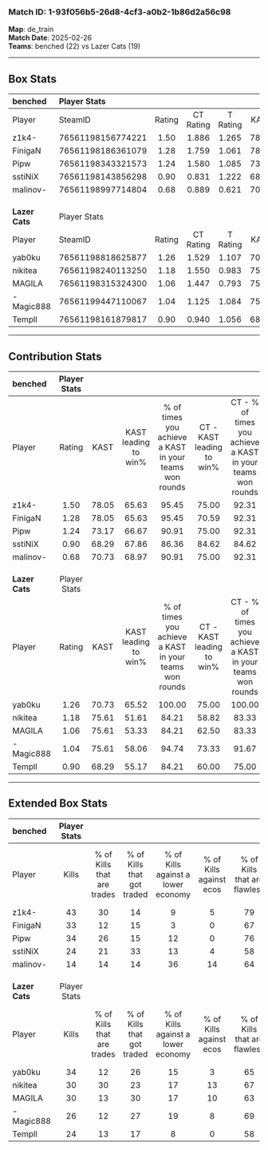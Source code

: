 ### Match ID: 1-93f056b5-26d8-4cf3-a0b2-1b86d2a56c98  
**Map**: de_train  
**Match Date**: 2025-02-26  
**Teams**: benched (22) vs Lazer Cats (19)  

---  

## Box Stats  

| **benched**    | Player Stats      |        |           |          |       |      |       |         |        |      |     |
| :- | :- | :-: | :-: | :-: | :-: | :-: | :-: | :-: | :-: | :-: | :-: |
| Player         | SteamID           | Rating | CT Rating | T Rating | KAST  | ADR  | Kills | Assists | Deaths | K/D  | HS% |
| z1k4-          | 76561198156774221 |  1.50  |   1.886   |  1.265   | 78.05 | 96.6 |  43   |    8    |   28   | 1.54 | 23  |
| FinigaN        | 76561198186361079 |  1.28  |   1.759   |  1.061   | 78.05 | 90.5 |  33   |   13    |   28   | 1.18 | 42  |
| Pipw           | 76561198343321573 |  1.24  |   1.580   |  1.085   | 73.17 | 87.7 |  34   |    6    |   28   | 1.21 | 67  |
| sstiNiX        | 76561198143856298 |  0.90  |   0.831   |  1.222   | 68.29 | 72.2 |  24   |   13    |   33   | 0.73 | 75  |
| malinov-       | 76561198997714804 |  0.68  |   0.889   |  0.621   | 70.73 | 46.8 |  14   |   10    |   28   | 0.50 | 50  |
|                |                   |        |           |          |       |      |       |         |        |      |     |
|                |                   |        |           |          |       |      |       |         |        |      |     |
|                |                   |        |           |          |       |      |       |         |        |      |     |
| **Lazer Cats** | Player Stats      |        |           |          |       |      |       |         |        |      |     |
| Player         | SteamID           | Rating | CT Rating | T Rating | KAST  | ADR  | Kills | Assists | Deaths | K/D  | HS% |
| yab0ku         | 76561198818625877 |  1.26  |   1.529   |  1.107   | 70.73 | 85.3 |  34   |    3    |   24   | 1.42 | 67  |
| nikitea        | 76561198240113250 |  1.18  |   1.550   |  0.983   | 75.61 | 93.0 |  30   |    9    |   30   | 1.00 | 50  |
| MAGILA         | 76561198315324300 |  1.06  |   1.447   |  0.793   | 75.61 | 79.8 |  30   |    9    |   36   | 0.83 | 53  |
| -Magic888      | 76561199447110067 |  1.04  |   1.125   |  1.084   | 75.61 | 65.6 |  26   |    7    |   27   | 0.96 | 34  |
| Templl         | 76561198161879817 |  0.90  |   0.940   |  1.056   | 68.29 | 70.7 |  24   |    9    |   32   | 0.75 | 45  |
---  

## Contribution Stats  

| **benched**    | Player Stats |       |                      |                                                        |                           |                                                             |                          |                                                            |
| :- | :-: | :-: | :-: | :-: | :-: | :-: | :-: | :-: |
| Player         |    Rating    | KAST  | KAST leading to win% | % of times you achieve a KAST in your teams won rounds | CT - KAST leading to win% | CT - % of times you achieve a KAST in your teams won rounds | T - KAST leading to win% | T - % of times you achieve a KAST in your teams won rounds |
| z1k4-          |     1.50     | 78.05 |        65.63         |                         95.45                          |           75.00           |                            92.31                            |          56.25           |                           100.00                           |
| FinigaN        |     1.28     | 78.05 |        65.63         |                         95.45                          |           70.59           |                            92.31                            |          60.00           |                           100.00                           |
| Pipw           |     1.24     | 73.17 |        66.67         |                         90.91                          |           75.00           |                            92.31                            |          57.14           |                           88.89                            |
| sstiNiX        |     0.90     | 68.29 |        67.86         |                         86.36                          |           84.62           |                            84.62                            |          53.33           |                           88.89                            |
| malinov-       |     0.68     | 70.73 |        68.97         |                         90.91                          |           75.00           |                            92.31                            |          61.54           |                           88.89                            |
|                |              |       |                      |                                                        |                           |                                                             |                          |                                                            |
|                |              |       |                      |                                                        |                           |                                                             |                          |                                                            |
|                |              |       |                      |                                                        |                           |                                                             |                          |                                                            |
| **Lazer Cats** | Player Stats |       |                      |                                                        |                           |                                                             |                          |                                                            |
| Player         |    Rating    | KAST  | KAST leading to win% | % of times you achieve a KAST in your teams won rounds | CT - KAST leading to win% | CT - % of times you achieve a KAST in your teams won rounds | T - KAST leading to win% | T - % of times you achieve a KAST in your teams won rounds |
| yab0ku         |     1.26     | 70.73 |        65.52         |                         100.00                         |           75.00           |                           100.00                            |          53.85           |                           100.00                           |
| nikitea        |     1.18     | 75.61 |        51.61         |                         84.21                          |           58.82           |                            83.33                            |          42.86           |                           85.71                            |
| MAGILA         |     1.06     | 75.61 |        53.33         |                         84.21                          |           62.50           |                            83.33                            |          42.86           |                           85.71                            |
| -Magic888      |     1.04     | 75.61 |        58.06         |                         94.74                          |           73.33           |                            91.67                            |          43.75           |                           100.00                           |
| Templl         |     0.90     | 68.29 |        55.17         |                         84.21                          |           60.00           |                            75.00                            |          50.00           |                           100.00                           |
---  

## Extended Box Stats  

| **benched**    | Player Stats |                            |                            |                                    |                         |                              |                                 |        |                             |                                     |                          |                               |                            |
| :- | :-: | :-: | :-: | :-: | :-: | :-: | :-: | :-: | :-: | :-: | :-: | :-: | :-: |
| Player         |    Kills     | % of Kills that are trades | % of Kills that got traded | % of Kills against a lower economy | % of Kills against ecos | % of Kills that are flawless | % of Kills that are close duels | Deaths | % of Deaths that get traded | % of Deaths against a lower economy | % of Deaths against ecos | % of Deaths that are flawless | % of Deaths that are close |
| z1k4-          |      43      |             30             |             14             |                 9                  |            5            |              79              |                0                |   28   |             18              |                  7                  |            4             |              79               |             0              |
| FinigaN        |      33      |             12             |             15             |                 3                  |            0            |              67              |                3                |   28   |             32              |                  7                  |            0             |              50               |             11             |
| Pipw           |      34      |             26             |             15             |                 12                 |            0            |              76              |                6                |   28   |             21              |                  4                  |            0             |              54               |             14             |
| sstiNiX        |      24      |             21             |             33             |                 13                 |            4            |              58              |                8                |   33   |             30              |                  9                  |            0             |              67               |             3              |
| malinov-       |      14      |             14             |             14             |                 36                 |           14            |              64              |               14                |   28   |             21              |                  4                  |            0             |              71               |             7              |
|                |              |                            |                            |                                    |                         |                              |                                 |        |                             |                                     |                          |                               |                            |
|                |              |                            |                            |                                    |                         |                              |                                 |        |                             |                                     |                          |                               |                            |
|                |              |                            |                            |                                    |                         |                              |                                 |        |                             |                                     |                          |                               |                            |
| **Lazer Cats** | Player Stats |                            |                            |                                    |                         |                              |                                 |        |                             |                                     |                          |                               |                            |
| Player         |    Kills     | % of Kills that are trades | % of Kills that got traded | % of Kills against a lower economy | % of Kills against ecos | % of Kills that are flawless | % of Kills that are close duels | Deaths | % of Deaths that get traded | % of Deaths against a lower economy | % of Deaths against ecos | % of Deaths that are flawless | % of Deaths that are close |
| yab0ku         |      34      |             12             |             26             |                 15                 |            3            |              65              |                9                |   24   |             17              |                  0                  |            0             |              54               |             8              |
| nikitea        |      30      |             30             |             23             |                 17                 |           13            |              67              |               10                |   30   |             13              |                 10                  |            0             |              70               |             7              |
| MAGILA         |      30      |             13             |             30             |                 17                 |           10            |              63              |                3                |   36   |             19              |                 11                  |            3             |              67               |             3              |
| -Magic888      |      26      |             12             |             27             |                 19                 |            8            |              69              |                8                |   27   |             19              |                 11                  |            4             |              81               |             0              |
| Templl         |      24      |             13             |             17             |                 8                  |            0            |              58              |                4                |   32   |             19              |                  3                  |            0             |              81               |             6              |
